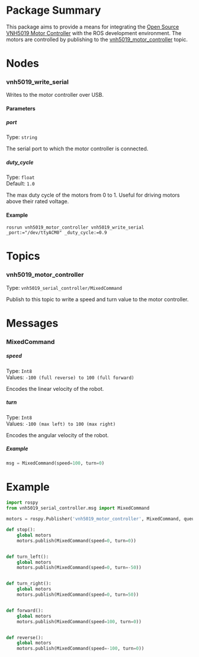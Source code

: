# Package Summary
This package aims to provide a means for integrating the 
[Open Source VNH5019 Motor Controller](https://github.com/JoshuaBillson/VNH5019Controller) with 
the ROS development environment. The motors are controlled by publishing to the 
[vnh5019_motor_controller](#Topics) topic.

# <a name="Nodes"></a>Nodes
### vnh5019_write_serial

Writes to the motor controller over USB.  

#### Parameters

##### port

Type: `string`  

The serial port to which the motor controller is connected.  

##### duty_cycle

Type: `float`  
Default: `1.0`  

The max duty cycle of the motors from 0 to 1. Useful for driving motors above their rated voltage.  

#### Example
```
rosrun vnh5019_motor_controller vnh5019_write_serial _port:="/dev/ttyACM0" _duty_cycle:=0.9
```

# Topics

### vnh5019_motor_controller

Type: `vnh5019_serial_controller/MixedCommand`  

Publish to this topic to write a speed and turn value to the motor controller.

# Messages

### MixedCommand

##### speed

Type: `Int8`  
Values: `-100 (full reverse) to 100 (full forward)`  

Encodes the linear velocity of the robot.

##### turn

Type: `Int8`  
Values: `-100 (max left) to 100 (max right)` 

Encodes the angular velocity of the robot.

##### Example
```python
msg = MixedCommand(speed=100, turn=0)
```

# Example
```python
import rospy
from vnh5019_serial_controller.msg import MixedCommand

motors = rospy.Publisher('vnh5019_motor_controller', MixedCommand, queue_size=10)

def stop():
    global motors
    motors.publish(MixedCommand(speed=0, turn=0))


def turn_left():
    global motors
    motors.publish(MixedCommand(speed=0, turn=-50))


def turn_right():
    global motors
    motors.publish(MixedCommand(speed=0, turn=50))


def forward():
    global motors
    motors.publish(MixedCommand(speed=100, turn=0))


def reverse():
    global motors
    motors.publish(MixedCommand(speed=-100, turn=0))
```
